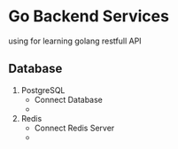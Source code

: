# Go Backend Services

using for learning golang restfull API

## Database

1. PostgreSQL
   - Connect Database
   -
2. Redis
   - Connect Redis Server
   -
